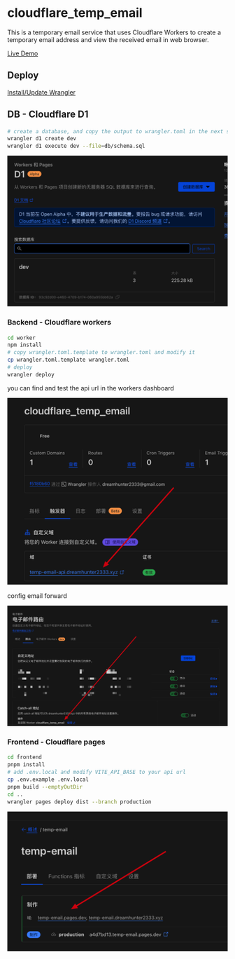 # cloudflare_temp_email

This is a temporary email service that uses Cloudflare Workers to create a temporary email address and view the received email in web browser.

[Live Demo](https://temp-email.dreamhunter2333.xyz/)

## Deploy

[Install/Update Wrangler](https://developers.cloudflare.com/workers/wrangler/install-and-update/)

## DB - Cloudflare D1

```bash
# create a database, and copy the output to wrangler.toml in the next step
wrangler d1 create dev
wrangler d1 execute dev --file=db/schema.sql
```

![d1](readme_assets/d1.png)

### Backend - Cloudflare workers

```bash
cd worker
npm install
# copy wrangler.toml.template to wrangler.toml and modify it
cp wrangler.toml.template wrangler.toml
# deploy
wrangler deploy
```

you can find and test the api url in the  workers dashboard

![worker](readme_assets/worker.png)

config email forward

![email](readme_assets/email.png)

### Frontend - Cloudflare pages

```bash
cd frontend
pnpm install
# add .env.local and modify VITE_API_BASE to your api url
cp .env.example .env.local
pnpm build --emptyOutDir
cd ..
wrangler pages deploy dist --branch production
```

![pages](readme_assets/pages.png)
